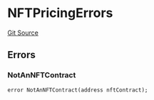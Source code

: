 # NFTPricingErrors
[Git Source](https://github.com/thrackle-io/forte-rules-engine/blob/c24a67035f9dc2b86d52113e68cb76f2f45fa3f2/src/common/IErrors.sol)


## Errors
### NotAnNFTContract

```solidity
error NotAnNFTContract(address nftContract);
```


